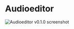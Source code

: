 # Audioeditor
 
![Audioeditor v0.1.0 screenshot](https://github.com/grafstor/Audioeditor/blob/main/Audioeditor.jpg?raw=true)